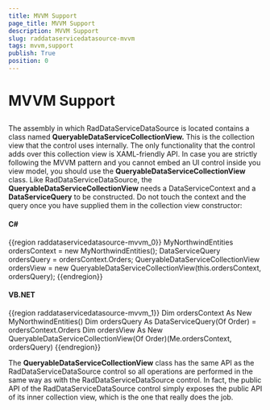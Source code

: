 ```yaml
---
title: MVVM Support
page_title: MVVM Support
description: MVVM Support
slug: raddataservicedatasource-mvvm
tags: mvvm,support
publish: True
position: 0
---
```


# MVVM Support



## 

The assembly in which RadDataServiceDataSource is located contains a class named __QueryableDataServiceCollectionView<T>.__ This is the collection view that the control uses internally. The only functionality that the control adds over this collection view is XAML-friendly API. In case you are strictly following the MVVM pattern and you cannot embed an UI control inside you view model, you should use the __QueryableDataServiceCollectionView<T>__ class. Like RadDataServiceDataSource, the __QueryableDataServiceCollectionView<T>__ needs a DataServiceContext and a __DataServiceQuery<T>__ to be constructed. Do not touch the context and the query once you have supplied them in the collection view constructor:

#### __C#__

{{region raddataservicedatasource-mvvm_0}}
	MyNorthwindEntities ordersContext = new MyNorthwindEntities();
	DataServiceQuery<Order> ordersQuery = ordersContext.Orders;
	QueryableDataServiceCollectionView<Order> ordersView = new QueryableDataServiceCollectionView<Order>(this.ordersContext, ordersQuery);
	{{endregion}}



#### __VB.NET__

{{region raddataservicedatasource-mvvm_1}}
	Dim ordersContext As New MyNorthwindEntities()
	Dim ordersQuery As DataServiceQuery(Of Order) = ordersContext.Orders
	Dim ordersView As New QueryableDataServiceCollectionView(Of Order)(Me.ordersContext, ordersQuery)
	{{endregion}}



The __QueryableDataServiceCollectionView<T>__ class has the same API as the RadDataServiceDataSource control so all operations are performed in the same way as with the RadDataServiceDataSource control. In fact, the public API of the RadDataServiceDataSource control simply exposes the public API of its inner collection view, which is the one that really does the job.
